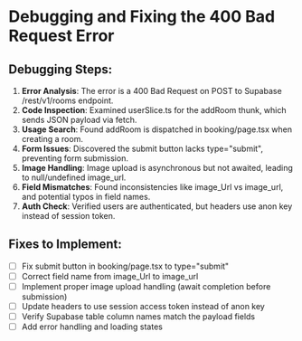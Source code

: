 # Debugging and Fixing the 400 Bad Request Error

## Debugging Steps:
1. **Error Analysis**: The error is a 400 Bad Request on POST to Supabase /rest/v1/rooms endpoint.
2. **Code Inspection**: Examined userSlice.ts for the addRoom thunk, which sends JSON payload via fetch.
3. **Usage Search**: Found addRoom is dispatched in booking/page.tsx when creating a room.
4. **Form Issues**: Discovered the submit button lacks type="submit", preventing form submission.
5. **Image Handling**: Image upload is asynchronous but not awaited, leading to null/undefined image_url.
6. **Field Mismatches**: Found inconsistencies like image_Url vs image_url, and potential typos in field names.
7. **Auth Check**: Verified users are authenticated, but headers use anon key instead of session token.

## Fixes to Implement:
- [ ] Fix submit button in booking/page.tsx to type="submit"
- [ ] Correct field name from image_Url to image_url
- [ ] Implement proper image upload handling (await completion before submission)
- [ ] Update headers to use session access token instead of anon key
- [ ] Verify Supabase table column names match the payload fields
- [ ] Add error handling and loading states
